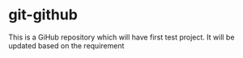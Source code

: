 # git-github
This is a GiHub repository which will have first test project.
It will be updated based on the requirement
